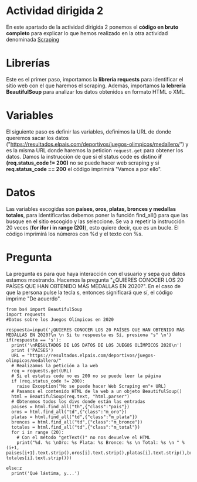 # Actividad dirigida 2
En este apartado de la actividad dirigida 2 ponemos el **código en bruto completo** para explicar lo que hemos realizado en la otra actividad denominada [Scraping](https://github.com/nebrijas/Periodismodedatos_juancamilobohorquez/blob/main/scraping.ipynb)

# Librerías 
Este es el primer paso, importamos la **librería requests** para identificar el sitio web con el que haremos el scraping. Además, importamos la **lebrería BeautifulSoup** para analizar los datos obtenidos en formato HTML o XML. 

# Variables
El siguiente paso es definir las variables, definimos la URL de donde queremos sacar los datos ("https://resultados.elpais.com/deportivos/juegos-olimpicos/medallero/") y es la misma URL donde haremos la peticion `request.get` para obtener los datos. Damos la instrucción de que si el status code es distino **if (req.status_code != 200)** no se puede hacer web scraping y si **req.status_code == 200** el código imprimirá "Vamos a por ello".

# Datos
Las variables escogidas son **países, oros, platas, bronces y medallas totales**, para identificarlas debemos poner la función find_all() para que las busque en el sitio escogido y las seleccione. Se va a repetir la instrucción 20 veces (**for ifor i in range (20)**), esto quiere decir, que es un bucle. El código imprimirá los números con %d y el texto con %s.

# Pregunta
La pregunta es para que haya interacción con el usuario y sepa que datos estamos mostrando. Hacemos la pregunta "¿QUIERES CONOCER LOS 20 PAÍSES QUE HAN OBTENIDO MÁS MEDALLAS EN 2020?". En el caso de que la persona pulse la tecla s, entonces significará que sí, el código imprime "De acuerdo".

```
from bs4 import BeautifulSoup
import requests
#Datos sobre los Juegos Olímpicos en 2020

respuesta=input('¿QUIERES CONOCER LOS 20 PAÍSES QUE HAN OBTENIDO MÁS MEDALLAS EN 2020?\n \n Si tu respuesta es Sí, presiona "s" \n')
if(respuesta == 's'):
  print('\nRESULTADOS DE LOS DATOS DE LOS JUEGOS OLÍMPICOS 2020\n')
  print ('PAÍSES')
  URL = "https://resultados.elpais.com/deportivos/juegos-olimpicos/medallero/"
  # Realizamos la petición a la web
  req = requests.get(URL)
  # Si el estatus code no es 200 no se puede leer la página
  if (req.status_code != 200):
    raise Exception("No se puede hacer Web Scraping en"+ URL)
  # Pasamos el contenido HTML de la web a un objeto BeautifulSoup()
  html = BeautifulSoup(req.text, "html.parser")
  # Obtenemos todos los divs donde están las entradas
  paises = html.find_all("th",{"class":"pais"})
  oros = html.find_all("td",{"class":"m_oro"})
  platas = html.find_all("td",{"class":"m_plata"})
  bronces = html.find_all("td",{"class":"m_bronce"})
  totales = html.find_all("td",{"class":"m_total"})
  for i in range (20):
    # Con el método "getText()" no nos devuelve el HTML
    print("%d. %s \nOro: %s Plata: %s Bronce: %s \n Total: %s \n " % (i+1, paises[i+1].text.strip(),oros[i].text.strip(),platas[i].text.strip(),bronces[i].text.strip(), totales[i].text.strip()))

else:z
  print('Qué lástima, y...')
  
```
